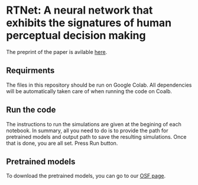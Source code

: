 # RTNet: A neural network that exhibits the signatures of human perceptual decision making
The preprint of the paper is avilable [here](https://www.researchsquare.com/article/rs-2222633/v1).

## Requirments
The files in this repository should be run on Google Colab. All dependencies will be automatically taken care of when running the code on Coalb. 

## Run the code
The instructions to run the simulations are given at the begining of each notebook. In summary, all you need to do is to provide the path for pretrained models and output path to save the resulting simulations. Once that is done, you are all set. Press Run button. 

## Pretrained models
To download the pretrained models, you can go to our [OSF page](https://osf.io/akwty/). 


